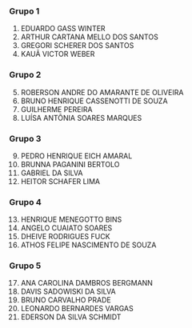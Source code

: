 ### Grupo 1

1. EDUARDO GASS WINTER
2. ARTHUR CARTANA MELLO DOS SANTOS
3. GREGORI SCHERER DOS SANTOS
4. KAUÃ VICTOR WEBER

### Grupo 2

5. ROBERSON ANDRE DO AMARANTE DE OLIVEIRA
6. BRUNO HENRIQUE CASSENOTTI DE SOUZA
7. GUILHERME PEREIRA
8. LUÍSA ANTÔNIA SOARES MARQUES

### Grupo 3

9. PEDRO HENRIQUE EICH AMARAL
10. BRUNNA PAGANINI BERTOLO
11. GABRIEL DA SILVA
12. HEITOR SCHAFER LIMA

### Grupo 4

13. HENRIQUE MENEGOTTO BINS
14. ANGELO CUAIATO SOARES
15. DHEIVE RODRIGUES FUCK
16. ATHOS FELIPE NASCIMENTO DE SOUZA

### Grupo 5

17. ANA CAROLINA DAMBROS BERGMANN
18. DAVIS SADOWISKI DA SILVA
19. BRUNO CARVALHO PRADE
20. LEONARDO BERNARDES VARGAS
21. EDERSON DA SILVA SCHMIDT

